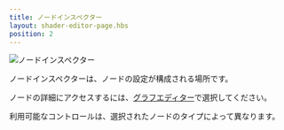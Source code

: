```yaml
---
title: ノードインスペクター
layout: shader-editor-page.hbs
position: 2
---
```


![ノードインスペクター][1]

ノードインスペクターは、ノードの設定が構成される場所です。

ノードの詳細にアクセスするには、[グラフエディター][2]で選択してください。

利用可能なコントロールは、選択されたノードのタイプによって異なります。

[1]: /images/shader-editor/inspector-pane-node.png
[2]: /shader-editor/window-layout/graph-editor
